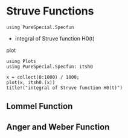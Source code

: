 # Struve Functions

```@setup repl_only
using PureSpecial.Specfun
```

- integral of Struve function H0(t)

plot
```@example
using Plots
using PureSpecial.Specfun: itsh0

x = collect(0:1000) / 1000;
plot(x, itsh0.(x))
title!("integral of Struve function H0(t)")
```

## Lommel Function

## Anger and Weber Function
